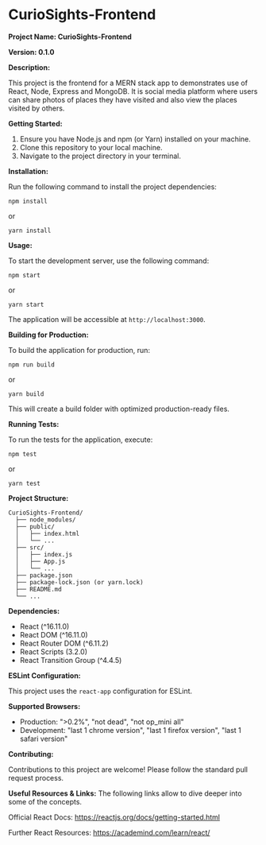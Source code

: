 # CurioSights-Frontend

**Project Name: CurioSights-Frontend**

**Version: 0.1.0**

**Description:**

This project is the frontend for a MERN stack app to demonstrates use of React, Node, Express and MongoDB. It is social media platform where users can share photos of places they have visited and also view the places visited by others.

**Getting Started:**

1. Ensure you have Node.js and npm (or Yarn) installed on your machine.
2. Clone this repository to your local machine.
3. Navigate to the project directory in your terminal.

**Installation:**

Run the following command to install the project dependencies:

```
npm install
```
or
```
yarn install
```

**Usage:**

To start the development server, use the following command:

```
npm start
```
or
```
yarn start
```

The application will be accessible at `http://localhost:3000`.

**Building for Production:**

To build the application for production, run:

```
npm run build
```
or
```
yarn build
```

This will create a build folder with optimized production-ready files.

**Running Tests:**

To run the tests for the application, execute:

```
npm test
```
or
```
yarn test
```

**Project Structure:**

```
CurioSights-Frontend/
  ├── node_modules/
  ├── public/
  │   ├── index.html
  │   └── ...
  ├── src/
  │   ├── index.js
  │   ├── App.js
  │   └── ...
  ├── package.json
  ├── package-lock.json (or yarn.lock)
  ├── README.md
  └── ...
```

**Dependencies:**

- React (^16.11.0)
- React DOM (^16.11.0)
- React Router DOM (^6.11.2)
- React Scripts (3.2.0)
- React Transition Group (^4.4.5)

**ESLint Configuration:**

This project uses the `react-app` configuration for ESLint.

**Supported Browsers:**

- Production: ">0.2%", "not dead", "not op_mini all"
- Development: "last 1 chrome version", "last 1 firefox version", "last 1 safari version"

**Contributing:**

Contributions to this project are welcome! Please follow the standard pull request process.

**Useful Resources & Links:**
The following links allow to dive deeper into some of the concepts.

Official React Docs: https://reactjs.org/docs/getting-started.html

Further React Resources: https://academind.com/learn/react/

